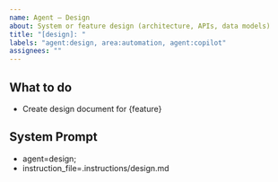 ```yaml
---
name: Agent – Design
about: System or feature design (architecture, APIs, data models)
title: "[design]: "
labels: "agent:design, area:automation, agent:copilot"
assignees: ""
---
```


## What to do

- Create design document for {feature}

## System Prompt

- agent=design;
- instruction_file=.instructions/design.md
